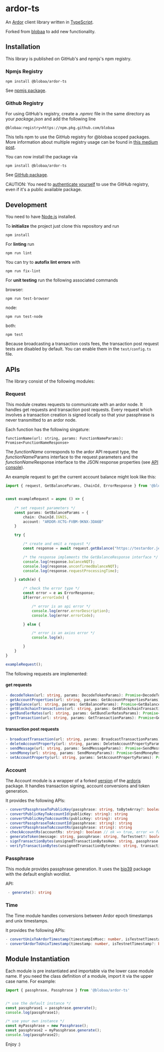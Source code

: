 # ardor-ts

An [Ardor](https://ardorplatform.org) client library written in [TypeScript](https://www.typescriptlang.org).

Forked from [blobaa](https://github.com/blobaa/ardor-ts) to add new functionality.



## Installation

This library is published on GitHub's and npmjs's npm registry.


### Npmjs Registry

````
npm install @blobaa/ardor-ts
````

See [npmjs package](https://www.npmjs.com/package/@blobaa/ardor-ts).


### Github Registry

For using GitHub's registry, create a *.npmrc* file in the same directory as your *package.json* and add the following line 

````
@blobaa:registry=https://npm.pkg.github.com/blobaa
```` 

This tells npm to use the GitHub registry for @blobaa scoped packages. More information about multiple registry usage can be found in [this medium post](https://medium.com/@crysfel/using-different-registries-in-yarn-and-npm-766541d6f851).

You can now install the package via

````
npm install @blobaa/ardor-ts
````

See [GitHub package](https://github.com/blobaa/ardor-ts/packages/129759).

CAUTION: You need to [authenticate yourself](https://github.community/t5/GitHub-API-Development-and/Download-from-Github-Package-Registry-without-authentication/td-p/35255) to use the GitHub registry, even if it's a public available package.


## Development

You need to have [Node.js](https://nodejs.org/en/) installed.

To **initialize** the project just clone this repository and run
```
npm install
```

For **linting** run 
```
npm run lint
```

You can try to **autofix lint errors** with
```
npm run fix-lint
```

For **unit testing** run the following associated commands

browser:
```
npm run test-browser
```

node: 
```
npm run test-node
```

both: 
```
npm test
```


Because broadcasting a transaction costs fees, the transaction post request tests are disabled by default. You can enable them in the `test/config.ts` file.


## APIs

The library consist of the following modules:


### Request

This module creates requests to communicate with an ardor node. It handles get requests and transaction post requests. Every request which involves a transaction creation is signed locally so that your passphrase is never transmitted to an ardor node. 

Each function has the following singature:
````
functionName(url: string, params: FunctionNameParams): Promise<FunctionNameResponse>
````
The *functionName* corresponds to the ardor API request type, the *functionName*Params interface to the request parameters and the *functionName*Response interface to the JSON response properties (see [API console](https://testardor.jelurida.com/test)).

An example request to get the current account balance might look like this:


````typescript
import { request, GetBalanceParams, ChainId, ErrorResponse } from '@blobaa/ardor-ts'


const exampleRequest = async () => {
    
    /* set request parameters */
    const params: GetBalanceParams = {
        chain: ChainId.IGNIS,
        account: "ARDOR-XCTG-FVBM-9KNX-3DA6B"
    }

    try {

        /* create and emit a request */
        const response = await request.getBalance("https://testardor.jelurida.com", params);

        /* the response implements the GetBalanceResponse interface */
        console.log(response.balanceNQT);
        console.log(response.unconfirmedBalanceNQT);
        console.log(response.requestProcessingTime);

    } catch(e) {

        /* check the error type */
        const error = e as ErrorResponse;
        if(error.errorCode) {

            /* error is an api error */
            console.log(error.errorDescription);
            console.log(error.errorCode);

        } else {

            /* error is an axios error */
            console.log(e);

        }
    }
}

exampleRequest();
````

The following requests are implemented:

#### get requests

````typescript
- decodeToken(url: string, params: DecodeTokenParams): Promise<DecodeTokenResponse>
- getAccountProperties(url: string, params: GetAccountPropertiesParams): Promise<GetAccountPropertiesResponse>
- getBalance(url: string, params: GetBalanceParams): Promise<GetBalanceResponse>
- getBlockchainTransactions(url: string, params: GetBlockchainTransactionsParams): Promise<GetBlockchainTransactionsResponse>
- getBundlerRates(url: string, params: GetBundlerRatesParams): Promise<GetBundlerRatesResponse>
- getTransaction(url: string, params: GetTransactionParams): Promise<GetTransactionResponse>
````

#### transaction post requests

````typescript
- broadcastTransaction(url: string, params: BroadcastTransactionParams): Promise<BroadcastTransactionResponse>
- deleteAccountProperty(url: string, params: DeleteAccountPropertyParams): Promise<DeleteAccountPropertyResponse>
- sendMessage(url: string, params: SendMessageParams): Promise<SendMessageResponse>
- sendMoney(url: string, params: SendMoneyParams): Promise<SendMoneyResponse>
- setAccountProperty(url: string, params: SetAccountPropertyParams): Promise<SetAccountPropertyResponse>
````

### Account

The Account module is a wrapper of a forked [version](https://github.com/Atzen2/ardorjs) of the [ardorjs](https://github.com/mrv777/ardorjs) package. It handles transaction signing, account conversions and token generation.

It provides the following APIs:

````typescript
- convertPassphraseToPublicKey(passphrase: string, toByteArray?: boolean): string | Array<number> // toByteArray defaults to false
- convertPublicKeyToAccountId(publicKey: string): string
- convertPublicKeyToAccountRs(publicKey: string): string
- convertPassphraseToAccountId(passphrase: string): string
- convertPassphraseToAccountRs(passphrase: string): string
- checkAccountRs(accountRs: string): boolean // ok => true, error => false
- generateToken(message: string, passphrase: string, forTestnet?: boolean): string // forTestnet defaults to false
- signTransactionBytes(unsignedTransactionBytesHex: string, passphrase: string): string
- verifyTransactionBytes(unsignedTransactionBytesHex: string, transactionType: string, transactionJSON: object, publicKey: string): boolean
````


### Passphrase

This module provides passphrase generation. It uses the [bip39](https://github.com/bitcoinjs/bip39) package with the default english wordlist.

API:

````typescript
 - generate(): string
````


### Time

The Time module handles conversions between Ardor epoch timestamps and unix timestamps.

It provides the following APIs:

````typescript
- convertUnixToArdorTimestamp(timestampInMsec: number, isTestnetTimestamp?: boolean): number // isTestnetTimestamp defaults to false
- convertArdorToUnixTimestamp(timestamp: number, isTestnetTimestamp?: boolean): number // isTestnetTimestamp defaults to false
````


## Module Instantiation

Each module is pre instantiated and importable via the lower case module name. If you need the class definition of a module, import it via the upper case name. For example:

````typescript
import { passphrase, Passphrase } from '@blobaa/ardor-ts'


/* use the default instance */
const passphrase1 = passphrase.generate();
console.log(passphrase1);

/* use your own instance */
const myPassphrase = new Passphrase();
const passphrase2 = myPassphrase.generate();
console.log(passphrase2);
````

Enjoy :)
